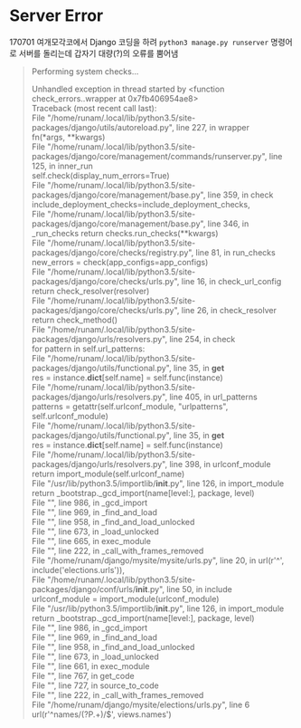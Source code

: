 # Server Error
170701 여개모각코에서 Django 코딩을 하려 `python3 manage.py runserver` 명령어로 서버를 돌리는데 갑자기 대량(?)의 오류를 뿜어냄  

>Performing system checks...
>
>Unhandled exception in thread started by <function check_errors.<locals>.wrapper at 0x7fb406954ae8>  
Traceback (most recent call last):  
  File   "/home/runam/.local/lib/python3.5/site-packages/django/utils/autoreload.py", line 227, in wrapper  
    fn(\*args, \*\*kwargs)  
  File   "/home/runam/.local/lib/python3.5/site-packages/django/core/management/commands/runserver.py", line 125, in inner_run  
    self.check(display_num_errors=True)  
  File   "/home/runam/.local/lib/python3.5/site-packages/django/core/management/base.py", line 359, in check  
    include_deployment_checks=include_deployment_checks,  
  File   "/home/runam/.local/lib/python3.5/site-packages/django/core/management/base.py", line 346, in _run_checks
    return checks.run_checks(**kwargs)  
  File   "/home/runam/.local/lib/python3.5/site-packages/django/core/checks/registry.py", line 81, in run_checks
    new_errors = check(app_configs=app_configs)  
  File   "/home/runam/.local/lib/python3.5/site-packages/django/core/checks/urls.py", line 16, in check_url_config
    return check_resolver(resolver)  
  File   "/home/runam/.local/lib/python3.5/site-packages/django/core/checks/urls.py", line 26, in check_resolver
    return check_method()  
  File   "/home/runam/.local/lib/python3.5/site-packages/django/urls/resolvers.py", line 254, in check  
    for pattern in self.url_patterns:  
  File   "/home/runam/.local/lib/python3.5/site-packages/django/utils/functional.py", line 35, in __get__  
    res = instance.__dict__[self.name] =   self.func(instance)  
  File   "/home/runam/.local/lib/python3.5/site-packages/django/urls/resolvers.py", line 405, in url_patterns  
    patterns = getattr(self.urlconf_module, "urlpatterns", self.urlconf_module)  
  File   "/home/runam/.local/lib/python3.5/site-packages/django/utils/functional.py", line 35, in __get__  
    res = instance.__dict__[self.name] = self.func(instance)  
  File   "/home/runam/.local/lib/python3.5/site-packages/django/urls/resolvers.py", line 398, in urlconf_module  
    return import_module(self.urlconf_name)  
  File "/usr/lib/python3.5/importlib/__init__.py", line 126, in import_module  
    return _bootstrap._gcd_import(name[level:], package, level)  
  File "<frozen importlib._bootstrap>", line 986, in _gcd_import  
  File "<frozen importlib._bootstrap>", line 969, in _find_and_load  
  File "<frozen importlib._bootstrap>", line 958, in _find_and_load_unlocked  
  File "<frozen importlib._bootstrap>", line 673, in _load_unlocked  
  File "<frozen importlib._bootstrap_external>", line 665, in exec_module  
  File "<frozen importlib._bootstrap>", line 222, in _call_with_frames_removed  
  File "/home/runam/django/mysite/mysite/urls.py", line 20, in <module>
    url(r'^', include('elections.urls')),  
  File   "/home/runam/.local/lib/python3.5/site-packages/django/conf/urls/__init__.py", line 50, in include  
    urlconf_module = import_module(urlconf_module)  
  File "/usr/lib/python3.5/importlib/__init__.py", line 126, in import_module  
    return _bootstrap._gcd_import(name[level:], package, level)  
  File "<frozen importlib._bootstrap>", line 986, in _gcd_import  
  File "<frozen importlib._bootstrap>", line 969, in _find_and_load  
  File "<frozen importlib._bootstrap>", line 958, in _find_and_load_unlocked  
  File "<frozen importlib._bootstrap>", line 673, in _load_unlocked  
  File "<frozen importlib._bootstrap_external>", line 661, in exec_module  
  File "<frozen importlib._bootstrap_external>", line 767, in get_code  
  File "<frozen importlib._bootstrap_external>", line 727, in source_to_code  
  File "<frozen importlib._bootstrap>", line 222, in _call_with_frames_removed  
  File "/home/runam/django/mysite/elections/urls.py", line 6
    url(r'^names/(?P<name>.+)/$', views.names')  
